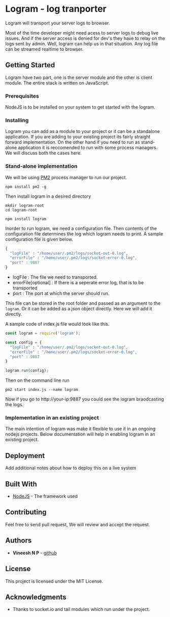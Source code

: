 # Logram - log tranporter
Logram will transport your server logs to browser.

Most of the time developer might need acess to server logs to debug live issues. And if the server access is denied for dev's they 
have to relay on the logs sent by admin. Well, logram can help us in that situation. Any log file can be streamed realtime to browser.

## Getting Started

Logram have two part, one is the server module and the other is client module. The entire stack is written on JavaScript.

### Prerequisites

NodeJS is to be installed on your system to get started with the logram.


### Installing

Logram you can add as a module to your project or it can be a standalone application. If you are adding to your existing project its fairly straight forward implementation. On the other hand if you need to run as stand-alone application it is reccomended to run with some process managers.
We will discuss both the cases here.

### Stand-alone implementation
We will be using [PM2](http://pm2.keymetrics.io/) process manager to run our project.

```
npm install pm2 -g 
```

Then install logram in a desired directory
```
mkdir logram-root
cd logram-root

npm install logram
```
Inorder to run logram, we need a configuration file. Then contents of the configuration file determines the log which logram needs to print. A sample configuration file is given below.

```js
{
  "logFile" : "/home/user/.pm2/logs/socket-out-0.log",
  "errorFile" : "/home/user/.pm2/logs/socket-error-0.log",
  "port" : 9887
}

```
* logFile : The file we need to transported.
* errorFile[optional] : If there is a seperate error log, that is to be transported
* port : The port at which the server should run.

This file can be stored in the root folder and passed as an argument to the `logram`. Or it can be 
added as a json object directly. Here we will add it directly.

A sample code of index.js file would look like this.

```js
const logram = require('logram');

const config = {
  "logFile" : "/home/user/.pm2/logs/socket-out-0.log",
  "errorFile" : "/home/user/.pm2/logs/socket-error-0.log",
  "port" : 9887
}

logram.run(config);

```

Then on the command line run
```
pm2 start index.js --name logram

```

Now if you go to http://your-ip:9887 you could see the logram braodcasting the logs.

### Implementation in an existing project

The main intention of logram was make it flexible to use it in an ongoing nodejs projects. Below documentation will help in enabling logram in an existing project.

## Deployment

Add additional notes about how to deploy this on a live system

## Built With

* [NodeJS](https://nodejs.org/) - The framework used

## Contributing

Feel free to send pull request, We will review and accept the request.


## Authors

* **Vineesh N P** - [github](https://github.com/vineeshnp)


## License

This project is licensed under the MIT License.

## Acknowledgments

* Thanks to socket.io and tail modules which run under the project.

